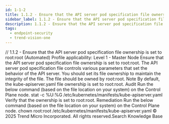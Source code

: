 ```yaml
---
id: 1-1-2
title: 1.1.2 - Ensure that the API server pod specification file ownership is set to root:root (Automated)
sidebar_label: 1.1.2 - Ensure that the API server pod specification file ownership is set to root:root (Automated)
description: 1.1.2 - Ensure that the API server pod specification file ownership is set to root:root (Automated)
tags:
  - endpoint-security
  - trend-vision-one
---
```


/*<![CDATA[*/ $('#title').html($('meta[name=map-description]').attr('content')); /*]]>*/ 1.1.2 - Ensure that the API server pod specification file ownership is set to root:root (Automated) Profile applicability: Level 1 - Master Node Ensure that the API server pod specification file ownership is set to root:root. The API server pod specification file controls various parameters that set the behavior of the API server. You should set its file ownership to maintain the integrity of the file. The file should be owned by root:root. Note By default, the kube-apiserver.yaml file ownership is set to root:root. Audit Run the below command (based on the file location on your system) on the Control Plane node. stat -c %U:%G /etc/kubernetes/manifests/kube-apiserver.yaml Verify that the ownership is set to root:root. Remediation Run the below command (based on the file location on your system) on the Control Plane node. chown root:root /etc/kubernetes/manifests/kube-apiserver.yaml © 2025 Trend Micro Incorporated. All rights reserved.Search Knowledge Base